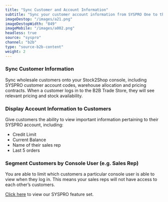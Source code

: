```yaml
---
title: "Sync Customer and Account Information"
subtitle: "Sync your customer account information from SYSPRO One to the B2B Trade Store."
imageDestop: "/images/a21.png"
imageDestopWidth: "849"
imageMobile: "/images/a002.png"
headless: true
source: "syspro"
channel: "b2b"
type: "source-b2b-content"
weight: 2
---
```


### Sync Customer Information
Sync wholesale customers onto your Stock2Shop console, including SYSPRO customer account codes, warehouse allocation and pricing contracts. When a customer logs in to the B2B Trade Store, they will see relevant pricing and stock availability. 

### Display Account Information to Customers
Give customers the ability to view important information pertaining to their SYSPRO account, including:

- Credit Limit 
- Current Balance
- Name of their sales rep 
- Last 5 orders

### Segment Customers by Console User (e.g. Sales Rep)
You are able to limit which customers a particular console user is able to view when they log in. This means your sales reps will not have access to each other’s customers.

[Click here](/help/features/syspro/ "SYSPRO Features") to view our SYSPRO feature set.